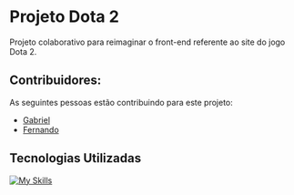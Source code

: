 # Projeto Dota 2

Projeto colaborativo para reimaginar o front-end referente ao site do jogo Dota 2.

## Contribuidores:

As seguintes pessoas estão contribuindo para este projeto:
- [Gabriel](https://github.com/arkfiend)
- [Fernando](https://github.com/FernandoProjetosGitHub)

## Tecnologias Utilizadas

[![My Skills](https://skillicons.dev/icons?i=js,html,css)](https://skillicons.dev)
